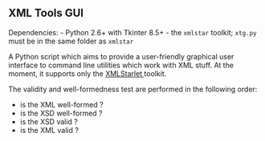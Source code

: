 XML Tools GUI
-------------

Dependencies: 
    - Python 2.6+ with Tkinter 8.5+ 
    - the `xmlstar` toolkit; `xtg.py` must be in the same folder as `xmlstar`

A Python script which aims to provide a user-friendly graphical user interface
to command line utilities which work with XML stuff. At the moment, it supports
only the [ XMLStarlet ](http://xmlstar.sourceforge.net) toolkit.

The validity and well-formedness test are performed in the following order:
- is the XML well-formed ?
- is the XSD well-formed ?
- is the XSD valid ?
- is the XML valid ?
